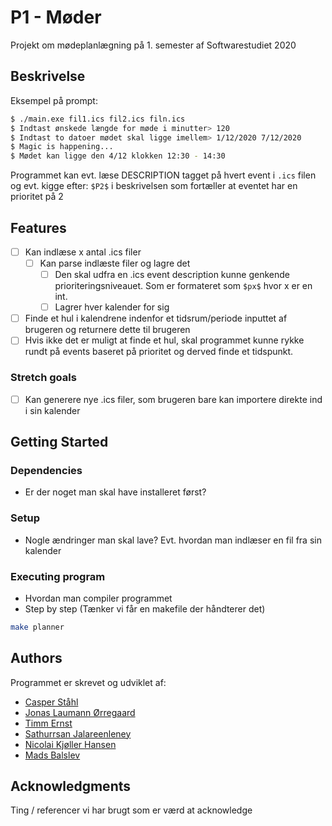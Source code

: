 # P1 - Møder

Projekt om mødeplanlægning på 1. semester af Softwarestudiet 2020

## Beskrivelse

Eksempel på prompt:
```sh
$ ./main.exe fil1.ics fil2.ics filn.ics
$ Indtast ønskede længde for møde i minutter> 120
$ Indtast to datoer mødet skal ligge imellem> 1/12/2020 7/12/2020
$ Magic is happening...
$ Mødet kan ligge den 4/12 klokken 12:30 - 14:30
```

Programmet kan evt. læse DESCRIPTION tagget på hvert event i `.ics` filen og evt. kigge efter: `$P2$` i beskrivelsen som fortæller at eventet har en prioritet på 2

## Features

- [ ] Kan indlæse x antal .ics filer
  - [ ] Kan parse indlæste filer og lagre det
    - [ ] Den skal udfra en .ics event description kunne genkende prioriteringsniveauet. Som er formateret som `$px$` hvor x er en int. 
    - [ ] Lagrer hver kalender for sig
- [ ] Finde et hul i kalendrene indenfor et tidsrum/periode inputtet af brugeren og returnere dette til brugeren
- [ ] Hvis ikke det er muligt at finde et hul, skal programmet kunne rykke rundt på events baseret på prioritet og derved finde et tidspunkt.

### Stretch goals
- [ ] Kan generere nye .ics filer, som brugeren bare kan importere direkte ind i sin kalender

## Getting Started

### Dependencies

* Er der noget man skal have installeret først?

### Setup

* Nogle ændringer man skal lave? Evt. hvordan man indlæser en fil fra sin kalender

### Executing program

* Hvordan man compiler programmet
* Step by step (Tænker vi får en makefile der håndterer det)
```sh
make planner
```

## Authors

Programmet er skrevet og udviklet af:

- [Casper Ståhl](mailto:cstahl20@student.aau.dk)
- [Jonas Laumann Ørregaard](mailto:jarreg20@student.aau.dk)
- [Timm Ernst](mailto:ternst12@student.aau.dk)
- [Sathurrsan Jalareenleney](mailto:sjalar20@student.aau.dk)
- [Nicolai Kjøller Hansen](mailto:nkha20@student.aau.dk)
- [Mads Balslev](mailto:mbalsl20@student.aau.dk)


## Acknowledgments

Ting / referencer vi har brugt som er værd at acknowledge
